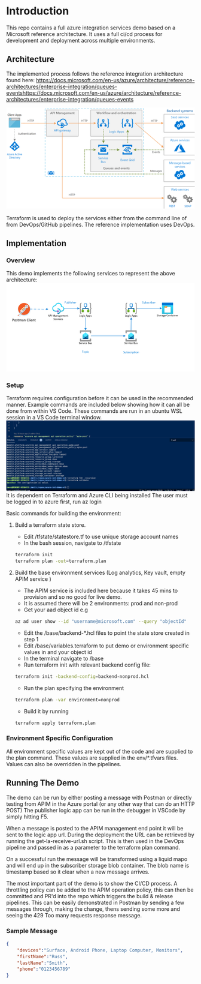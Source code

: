 # Introduction

This repo contains a full azure integration services demo based on a Microsoft reference architecture.  It uses a full ci/cd process for development and deployment across multiple environments.


## Architecture
The implemented process follows the reference integration architecture found here:
https://docs.microsoft.com/en-us/azure/architecture/reference-architectures/enterprise-integration/queues-eventshttps://docs.microsoft.com/en-us/azure/architecture/reference-architectures/enterprise-integration/queues-events

<img src="_imgs/event_arch.png" alt="Event Driven Architecture"/>
<br/>

Terraform is used to deploy the services either from the command line of from DevOps/GitHub pipelines.  The reference implementation uses DevOps.

## Implementation
### Overview
This demo implements the following services to represent the above architecture:
<img src="_imgs/demo_services.png" alt="Demo Services">

### Setup
Terraform requires configuration before it can be used in the recommended manner.  Example commands are included below showing how it can all be done from within VS Code. 
These commands are run in an ubuntu WSL session in a VS Code terminal window.
<img src="_imgs/wsl_terminal.png">
It is dependent on Terraform and Azure CLI being installed
The user must be logged in to azure first, run az login

Basic commands for building the environment:

1.  Build a terraform state store. 
    * Edit /tfstate/statestore.tf to use unique storage account names 
    * In the bash session, navigate to /tfstate
    ```bash
    terraform init    
    terraform plan -out=terraform.plan
    ```
    
2.  Build the base environment services (Log analytics, Key vault, empty APIM service )
    * The APIM service is included here because it takes 45 mins to provision and so no good for live demo.
    * It is assumed there will be 2 environments: prod and non-prod
    * Get your aad object id e.g 
    ```bash
    az ad user show --id "username@microsoft.com" --query "objectId"
    ```
    * Edit the /base/backend-*.hcl files to point the state store created in step 1
    * Edit /base/variables.terraform to put demo or environment specific values in and your object id
    * In the terminal navigate to /base
    * Run terraform init with relevant backend config file: 
    ```bash
    terraform init -backend-config=backend-nonprod.hcl
    ```
    * Run the plan specifying the environment  
    ```bash
    terraform plan -var environment=nonprod
    ```
    * Build it by running 
    ```bash
    terraform apply terraform.plan
    ```

### Environment Specific Configuration
All environment specific values are kept out of the code and are supplied to the plan command.  These values are supplied in the env/*.tfvars files.  Values can also be overridden in the pipelines.
## Running The Demo
The demo can be run by either posting a message with Postman or directly testing from APIM in the Azure portal (or any other way that can do an HTTP POST)
The publisher logic app can be run in the debugger in VSCode by simply hitting F5.

When a message is posted to the APIM management end point it will be sent to the logic app url.  During the deployment the URL can be retrieved by running the get-la-receive-url.sh script.  This is then used in the DevOps pipeline and passed in as a parameter to the terraform plan command.

On a successful run the message will be transformed using a liquid mapo and will end up in the subscriber storage blob container.  The blob name is timestamp based so it clear when a new message arrives.

The most important part of the demo is to show the CI/CD process.  A throttling policy can be added to the APIM operation policy, this can then be committed and PR'd into the repo which triggers the build & release pipelines.  This can be easily demonstrated in Postman by sending a few messages through, making the change, thens sending some more and seeing the 429 Too many requests response message.

### Sample Message
```json
{
    "devices":"Surface, Android Phone, Laptop Computer, Monitors",
    "firstName":"Russ",
    "lastName":"Smith",
    "phone":"0123456789"
}
```
    
